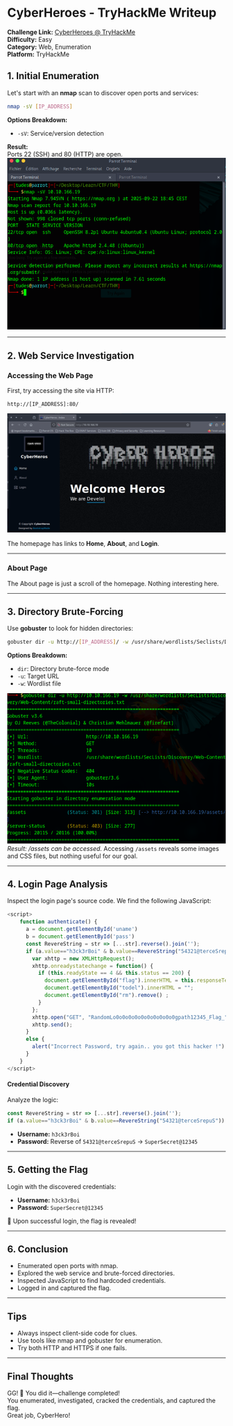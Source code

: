 # CyberHeroes - TryHackMe Writeup

**Challenge Link:** [CyberHeroes @ TryHackMe](https://tryhackme.com/room/cyberheroes)  
**Difficulty:** Easy  
**Category:** Web, Enumeration  
**Platform:** TryHackMe

## 1. Initial Enumeration

Let's start with an **nmap** scan to discover open ports and services:

```bash
nmap -sV [IP_ADDRESS]
```
**Options Breakdown:**  
- `-sV`: Service/version detection

**Result:**  
Ports 22 (SSH) and 80 (HTTP) are open.
![Nmap scan result](/img/writeups/CyberHeroes/nmap.png)

---

## 2. Web Service Investigation

### Accessing the Web Page

First, try accessing the site via HTTP:

```
http://[IP_ADDRESS]:80/
```

![Homepage](/img/writeups/CyberHeroes/Homepage.png)

The homepage has links to **Home**, **About**, and **Login**.

---

### About Page

The About page is just a scroll of the homepage. Nothing interesting here.

---

## 3. Directory Brute-Forcing

Use **gobuster** to look for hidden directories:

```bash
gobuster dir -u http://[IP_ADDRESS]/ -w /usr/share/wordlists/Seclists/Discovery/Web-Content/raft-small-directories.txt
```
**Options Breakdown:**  
- `dir`: Directory brute-force mode  
- `-u`: Target URL  
- `-w`: Wordlist file

![Gobuster screenshot](/img/writeups/CyberHeroes/Gobuster.png)
*Result: /assets can be accessed.* 
Accessing `/assets` reveals some images and CSS files, but nothing useful for our goal. 

---

## 4. Login Page Analysis

Inspect the login page's source code. We find the following JavaScript:

```js
<script>
    function authenticate() {
      a = document.getElementById('uname')
      b = document.getElementById('pass')
      const RevereString = str => [...str].reverse().join('');
      if (a.value=="h3ck3rBoi" & b.value==RevereString("54321@terceSrepuS")) { 
        var xhttp = new XMLHttpRequest();
        xhttp.onreadystatechange = function() {
          if (this.readyState == 4 && this.status == 200) {
            document.getElementById("flag").innerHTML = this.responseText ;
            document.getElementById("todel").innerHTML = "";
            document.getElementById("rm").remove() ;
          }
        };
        xhttp.open("GET", "RandomLo0o0o0o0o0o0o0o0o0o0gpath12345_Flag_"+a.value+"_"+b.value+".txt", true);
        xhttp.send();
      }
      else {
        alert("Incorrect Password, try again.. you got this hacker !")
      }
    }
</script>
```

#### Credential Discovery

Analyze the logic:

```js
const RevereString = str => [...str].reverse().join('');
if (a.value=="h3ck3rBoi" & b.value==RevereString("54321@terceSrepuS")) { 
```

- **Username:** `h3ck3rBoi`
- **Password:** Reverse of `54321@terceSrepuS` → `SuperSecret@12345`

---

## 5. Getting the Flag

Login with the discovered credentials:

- **Username:** `h3ck3rBoi`
- **Password:** `SuperSecret@12345`

🎉 Upon successful login, the flag is revealed!

---

## 6. Conclusion

- Enumerated open ports with nmap.
- Explored the web service and brute-forced directories.
- Inspected JavaScript to find hardcoded credentials.
- Logged in and captured the flag.

---

## Tips

- Always inspect client-side code for clues.
- Use tools like nmap and gobuster for enumeration.
- Try both HTTP and HTTPS if one fails.

---

## Final Thoughts

GG! 🎉 You did it—challenge completed!  
You enumerated, investigated, cracked the credentials, and captured the flag.  
Great job, CyberHero!
